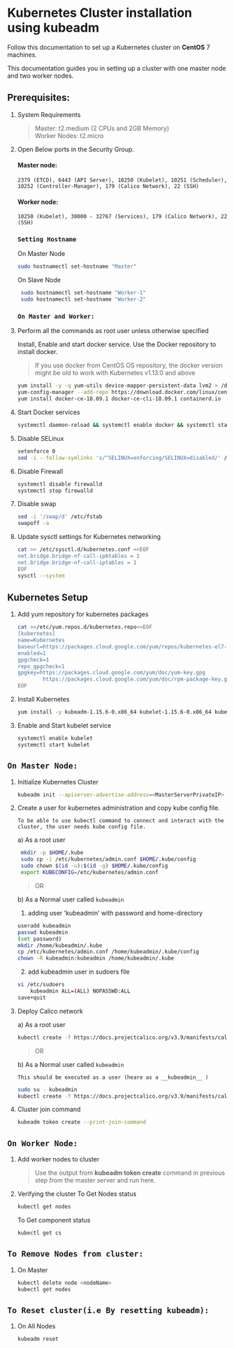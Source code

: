 # Kubernetes Cluster installation using kubeadm
Follow this documentation to set up a Kubernetes cluster on __CentOS__ 7 machines.

This documentation guides you in setting up a cluster with one master node and two worker nodes.

## Prerequisites: 
1. System Requirements 
    >Master: t2.medium (2 CPUs and 2GB Memory)   
    >Worker Nodes: t2.micro 
        
1. Open Below ports in the Security Group. 
   #### Master node: 
    `2379 (ETCD),
     6443 (API Server),
     10250 (Kubelet),
     10251 (Scheduler),
     10252 (Controller-Manager),
     179 (Calico Network),
     22 (SSH)
    `

   #### Worker node:
    `10250 (Kubelet),
     30000 - 32767 (Services),
     179 (Calico Network),
     22 (SSH)
    `  
   ### `Setting Hostname`
   On Master Node
    ```sh
    sudo hostnamectl set-hostname "Master"
   ```
   On Slave Node
   ```sh
    sudo hostnamectl set-hostname "Worker-1"
    sudo hostnamectl set-hostname "Worker-2"
   ```
   
   
   ### `On Master and Worker:`
1. Perform all the commands as root user unless otherwise specified
 
   Install, Enable and start docker service.
   Use the Docker repository to install docker.
   > If you use docker from CentOS OS repository, the docker version might be old to work with Kubernetes v1.13.0 and above

   ```sh
   yum install -y -q yum-utils device-mapper-persistent-data lvm2 > /dev/null 2>&1
   yum-config-manager --add-repo https://download.docker.com/linux/centos/docker-ce.repo > /dev/null 2>&1
   yum install docker-ce-18.09.1 docker-ce-cli-18.09.1 containerd.io
   ```
1. Start Docker services 
   ```sh
   systemctl daemon-reload && systemctl enable docker && systemctl start docker && systemctl status docker
   ```
1. Disable SELinux
   ```sh
   setenforce 0
   sed -i --follow-symlinks 's/^SELINUX=enforcing/SELINUX=disabled/' /etc/sysconfig/selinux
   ```
1. Disable Firewall
   ```sh
   systemctl disable firewalld
   systemctl stop firewalld
   ```
1. Disable swap
     ```sh
     sed -i '/swap/d' /etc/fstab
     swapoff -a
    ```
1. Update sysctl settings for Kubernetes networking
   ```sh
   cat >> /etc/sysctl.d/kubernetes.conf <<EOF
   net.bridge.bridge-nf-call-ip6tables = 1
   net.bridge.bridge-nf-call-iptables = 1
   EOF
   sysctl --system
   ```
## Kubernetes Setup
1. Add yum repository for kubernetes packages 
    ```sh
    cat >>/etc/yum.repos.d/kubernetes.repo<<EOF
    [kubernetes]
    name=Kubernetes
    baseurl=https://packages.cloud.google.com/yum/repos/kubernetes-el7-x86_64
    enabled=1
    gpgcheck=1
    repo_gpgcheck=1
    gpgkey=https://packages.cloud.google.com/yum/doc/yum-key.gpg
            https://packages.cloud.google.com/yum/doc/rpm-package-key.gpg
    EOF
    ```
1. Install Kubernetes
    ```sh
    yum install -y kubeadm-1.15.6-0.x86_64 kubelet-1.15.6-0.x86_64 kubectl-1.15.6-0.x86_64
    ```
1. Enable and Start kubelet service
    ```sh
    systemctl enable kubelet
    systemctl start kubelet
    ```
## `On Master Node:`
1. Initialize Kubernetes Cluster
    ```sh
    kubeadm init --apiserver-advertise-address=<MasterServerPrivateIP> --pod-network-cidr=192.168.0.0/16
    ```
1. Create a user for kubernetes administration  and copy kube config file.   

    ``To be able to use kubectl command to connect and interact with the cluster, the user needs kube config file.``  

    a) As a root user

    ```sh
     mkdir -p $HOME/.kube
     sudo cp -i /etc/kubernetes/admin.conf $HOME/.kube/config
     sudo chown $(id -u):$(id -g) $HOME/.kube/config
     export KUBECONFIG=/etc/kubernetes/admin.conf
    ```
    > OR
        
    b) As a Normal user called `kubeadmin`

    1) adding user 'kubeadmin' with password and home-directory

    ```sh
    useradd kubeadmin 
    passwd kubeadmin
    (set password)
    mkdir /home/kubeadmin/.kube
    cp /etc/kubernetes/admin.conf /home/kubeadmin/.kube/config
    chown -R kubeadmin:kubeadmin /home/kubeadmin/.kube
    ```
    2) add kubeadmin user in sudoers file

    ```sh
    vi /etc/sudoers
		kubeadmin ALL=(ALL) NOPASSWD:ALL
	save+quit
    ```


1. Deploy Calico network 

    a) As a root user
    ```sh
    kubectl create -f https://docs.projectcalico.org/v3.9/manifests/calico.yaml
    ```
    > OR

    b) As a Normal user called `kubeadmin` 

    ``This should be executed as a user (heare as a __kubeadmin__ )`` 
    
    ```sh
    sudo su - kubeadmin 
    kubectl create -f https://docs.projectcalico.org/v3.9/manifests/calico.yaml
    ```

1. Cluster join command
    ```sh
    kubeadm token create --print-join-command
    ```
## `On Worker Node:`
1. Add worker nodes to cluster 
    > Use the output from __kubeadm token create__ command in previous step from the master server and run here.

1. Verifying the cluster
    To Get Nodes status
    ```sh
    kubectl get nodes
    ```
    To Get component status
    ```sh
    kubectl get cs
    ```
## `To Remove Nodes from cluster:`
1.  On Master

    ```sh
    kubectl delete node <nodeName>
    kubectl get nodes
    ```
## `To Reset cluster(i.e By resetting kubeadm):`
1.  On All Nodes

    ```sh
    kubeadm reset
    ```

